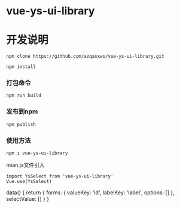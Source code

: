 # vue-ys-ui-library

# 开发说明
```
npm clone https://github.com/azqasxws/vue-ys-ui-library.git
```
```
npm install
```

### 打包命令
```
npm run build
```

### 发布到npm
```
npm publish
```

### 使用方法
```
npm i vue-ys-ui-library
```
mian.js文件引入
```
import YsSelect from 'vue-ys-ui-library'
Vue.use(YsSelect)
```
<ys-select :selectValue="selectValue" :selectOptions="forms" multiple></ys-select>
data() {
  return {
    forms: {
      valueKey: 'id',
      labelKey: 'label',
      options: []
    },
    selectValue: []
  }
}
```